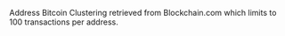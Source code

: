 Address Bitcoin Clustering retrieved from Blockchain.com which limits to 100 transactions per address.
